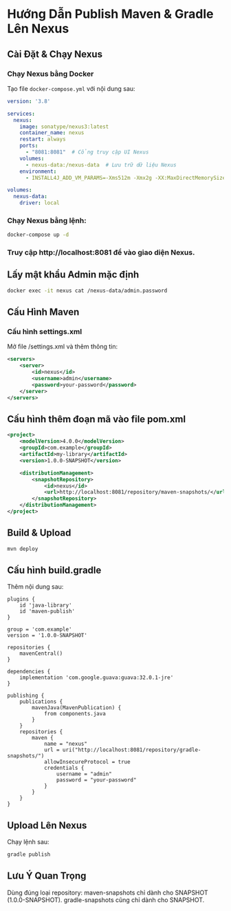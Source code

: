 # Hướng Dẫn Publish Maven & Gradle Lên Nexus  

## Cài Đặt & Chạy Nexus  

### Chạy Nexus bằng Docker  
Tạo file `docker-compose.yml` với nội dung sau:  

```yaml
version: '3.8'

services:
  nexus:
    image: sonatype/nexus3:latest
    container_name: nexus
    restart: always
    ports:
      - "8081:8081"  # Cổng truy cập UI Nexus
    volumes:
      - nexus-data:/nexus-data  # Lưu trữ dữ liệu Nexus
    environment:
      - INSTALL4J_ADD_VM_PARAMS=-Xms512m -Xmx2g -XX:MaxDirectMemorySize=2g -Djava.util.prefs.userRoot=/nexus-data/javaprefs

volumes:
  nexus-data:
    driver: local
```
### Chạy Nexus bằng lệnh:
```sh
docker-compose up -d
```

### Truy cập http://localhost:8081 để vào giao diện Nexus.
## Lấy mật khẩu Admin mặc định
```sh
docker exec -it nexus cat /nexus-data/admin.password
```
## Cấu Hình Maven
### Cấu hình settings.xml
Mở file /settings.xml và thêm thông tin:
```xml
<servers>
    <server>
        <id>nexus</id>
        <username>admin</username>
        <password>your-password</password>
    </server>
</servers>
```
## Cấu hình thêm đoạn mã vào file pom.xml
```xml
<project>
    <modelVersion>4.0.0</modelVersion>
    <groupId>com.example</groupId>
    <artifactId>my-library</artifactId>
    <version>1.0.0-SNAPSHOT</version>

    <distributionManagement>
        <snapshotRepository>
            <id>nexus</id>
            <url>http://localhost:8081/repository/maven-snapshots/</url>
        </snapshotRepository>
    </distributionManagement>
</project>
```
## Build & Upload
```sh
mvn deploy
```

## Cấu hình build.gradle
Thêm nội dung sau:
```
plugins {
    id 'java-library'
    id 'maven-publish'
}

group = 'com.example'
version = '1.0.0-SNAPSHOT'

repositories {
    mavenCentral()
}

dependencies {
    implementation 'com.google.guava:guava:32.0.1-jre'
}

publishing {
    publications {
        mavenJava(MavenPublication) {
            from components.java
        }
    }
    repositories {
        maven {
            name = "nexus"
            url = uri("http://localhost:8081/repository/gradle-snapshots/")
            allowInsecureProtocol = true
            credentials {
                username = "admin"
                password = "your-password"
            }
        }
    }
}
```
## Upload Lên Nexus
Chạy lệnh sau:

```sh
gradle publish
```
## Lưu Ý Quan Trọng
Dùng đúng loại repository:
maven-snapshots chỉ dành cho SNAPSHOT (1.0.0-SNAPSHOT).
gradle-snapshots cũng chỉ dành cho SNAPSHOT.
